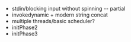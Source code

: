 - stdin/blocking input without spinning -- partial
- invokedynamic + modern string concat 
- multiple threads/basic scheduler?
- initPhase2
- initPhase3
